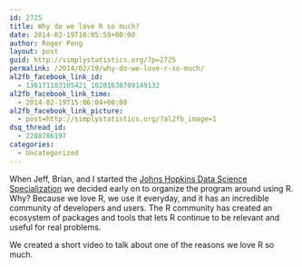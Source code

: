```yaml
---
id: 2725
title: Why do we love R so much?
date: 2014-02-19T10:05:59+00:00
author: Roger Peng
layout: post
guid: http://simplystatistics.org/?p=2725
permalink: /2014/02/19/why-do-we-love-r-so-much/
al2fb_facebook_link_id:
  - 136171103105421_10201638709149132
al2fb_facebook_link_time:
  - 2014-02-19T15:06:04+00:00
al2fb_facebook_link_picture:
  - post=http://simplystatistics.org/?al2fb_image=1
dsq_thread_id:
  - 2288786197
categories:
  - Uncategorized
---
```

When Jeff, Brian, and I started the [Johns Hopkins Data Science Specialization](http://jhudatascience.org) we decided early on to organize the program around using R. Why? Because we love R, we use it everyday, and it has an incredible community of developers and users. The R community has created an ecosystem of packages and tools that lets R continue to be relevant and useful for real problems.

We created a short video to talk about one of the reasons we love R so much.